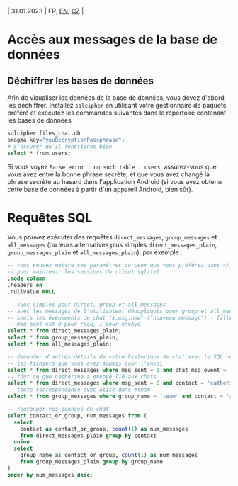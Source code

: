 | 31.01.2023 | FR, [EN](/docs/SQL.md), [CZ](/docs/lang/cs/SQL.md) |

# Accès aux messages de la base de données

## Déchiffrer les bases de données

Afin de visualiser les données de la base de données, vous devez d'abord les déchiffrer. Installez `sqlcipher` en utilisant votre gestionnaire de paquets préféré et exécutez les commandes suivantes dans le répertoire contenant les bases de données :
```bash
sqlcipher files_chat.db
pragma key="youDecryptionPassphrase";
# S'assurer qu'il fonctionne bien
select * from users;
```

Si vous voyez `Parse error : no such table : users`, assurez-vous que vous avez entré la bonne phrase secrète, et que vous avez changé la phrase secrète au hasard dans l'application Android (si vous avez obtenu cette base de données à partir d'un appareil Android, bien sûr).

# Requêtes SQL

Vous pouvez exécuter des requêtes `direct_messages`, `group_messages` et `all_messages` (ou leurs alternatives plus simples `direct_messages_plain`, `group_messages_plain` et `all_messages_plain`), par exemple :

```sql
-- vous pouvez mettre ces paramètres ou ceux que vous préférez dans ~/.sqliterc
-- pour maintenir les sessions du client sqlite3
.mode column
.headers on
.nullvalue NULL

-- vues simples pour direct, group et all_messages
-- avec les messages de l'utilisateur dédupliqués pour group et all_messages ;
-- seuls les événements de chat "x.msg.new" ("nouveau message") - filtre les événements de service ;
-- msg_sent est 0 pour reçu, 1 pour envoyé
select * from direct_messages_plain;
select * from group_messages_plain;
select * from all_messages_plain;

-- demander d'autres détails de votre historique de chat avec le SQL régulier, par exemple :
-- les fichiers que vous avez soumis pour l'envoi
select * from direct_messages where msg_sent = 1 and chat_msg_event = 'x.file';
-- tout ce que Catherine a envoyé lié aux chats
select * from direct_messages where msg_sent = 0 and contact = 'catherine' and msg_body like '%cats%';
-- toute correspondance avec alice dans #team
select * from group_messages where group_name = 'team' and contact = 'alice';

-- regrouper vos données de chat
select contact_or_group, num_messages from (
  select
    contact as contact_or_group, count(1) as num_messages
    from direct_messages_plain group by contact
  union
  select
    group_name as contact_or_group, count(1) as num_messages
    from group_messages_plain group by group_name
)
order by num_messages desc;
```
